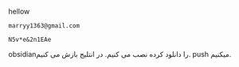 hellow

```gitusername
marryy1363@gmail.com
```
```gitpasswoord
N5v*e&2n1EAe
```

obsidianرا دانلود کرده نصب می کنیم.
در انتلیج بازش می کنیم.
push میکنیم.